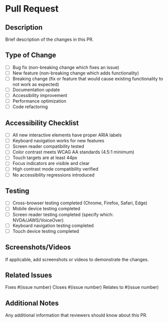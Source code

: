 # Pull Request

## Description
Brief description of the changes in this PR.

## Type of Change
- [ ] Bug fix (non-breaking change which fixes an issue)
- [ ] New feature (non-breaking change which adds functionality)
- [ ] Breaking change (fix or feature that would cause existing functionality to not work as expected)
- [ ] Documentation update
- [ ] Accessibility improvement
- [ ] Performance optimization
- [ ] Code refactoring

## Accessibility Checklist
- [ ] All new interactive elements have proper ARIA labels
- [ ] Keyboard navigation works for new features
- [ ] Screen reader compatibility tested
- [ ] Color contrast meets WCAG AA standards (4.5:1 minimum)
- [ ] Touch targets are at least 44px
- [ ] Focus indicators are visible and clear
- [ ] High contrast mode compatibility verified
- [ ] No accessibility regressions introduced

## Testing
- [ ] Cross-browser testing completed (Chrome, Firefox, Safari, Edge)
- [ ] Mobile device testing completed
- [ ] Screen reader testing completed (specify which: NVDA/JAWS/VoiceOver)
- [ ] Keyboard navigation testing completed
- [ ] Touch device testing completed

## Screenshots/Videos
If applicable, add screenshots or videos to demonstrate the changes.

## Related Issues
Fixes #(issue number)
Closes #(issue number)
Relates to #(issue number)

## Additional Notes
Any additional information that reviewers should know about this PR.
